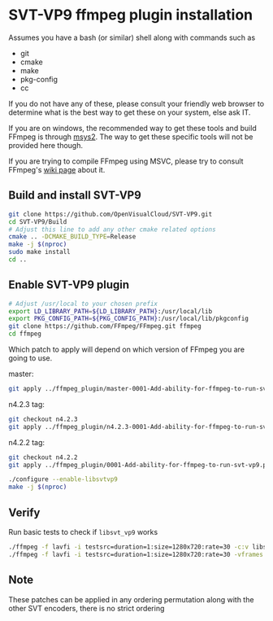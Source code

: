 # SVT-VP9 ffmpeg plugin installation

Assumes you have a bash (or similar) shell along with commands such as

- git
- cmake
- make
- pkg-config
- cc

If you do not have any of these, please consult your friendly web browser to determine what is the best way to get these on your system, else ask IT.

If you are on windows, the recommended way to get these tools and build FFmpeg is through [msys2](https://www.msys2.org/). The way to get these specific tools will not be provided here though.

If you are trying to compile FFmpeg using MSVC, please try to consult FFmpeg's [wiki page](https://trac.ffmpeg.org/wiki/CompilationGuide/MSVC) about it.

## Build and install SVT-VP9

```bash
git clone https://github.com/OpenVisualCloud/SVT-VP9.git
cd SVT-VP9/Build
# Adjust this line to add any other cmake related options
cmake .. -DCMAKE_BUILD_TYPE=Release
make -j $(nproc)
sudo make install
cd ..
```

## Enable SVT-VP9 plugin

```bash
# Adjust /usr/local to your chosen prefix
export LD_LIBRARY_PATH=${LD_LIBRARY_PATH}:/usr/local/lib
export PKG_CONFIG_PATH=${PKG_CONFIG_PATH}:/usr/local/lib/pkgconfig
git clone https://github.com/FFmpeg/FFmpeg.git ffmpeg
cd ffmpeg
```

Which patch to apply will depend on which version of FFmpeg you are going to use.

master:

```bash
git apply ../ffmpeg_plugin/master-0001-Add-ability-for-ffmpeg-to-run-svt-vp9.patch
```

n4.2.3 tag:

```bash
git checkout n4.2.3
git apply ../ffmpeg_plugin/n4.2.3-0001-Add-ability-for-ffmpeg-to-run-svt-vp9.patch
```

n4.2.2 tag:

```bash
git checkout n4.2.2
git apply ../ffmpeg_plugin/0001-Add-ability-for-ffmpeg-to-run-svt-vp9.patch
```

```bash
./configure --enable-libsvtvp9
make -j $(nproc)
```

## Verify

Run basic tests to check if `libsvt_vp9` works

```bash
./ffmpeg -f lavfi -i testsrc=duration=1:size=1280x720:rate=30 -c:v libsvt_vp9 -rc 1 -b:v 10M -preset 1 -y test.ivf
./ffmpeg -f lavfi -i testsrc=duration=1:size=1280x720:rate=30 -vframes 1000 -c:v libsvt_vp9 -y test.mp4
```

## Note

These patches can be applied in any ordering permutation along with the other SVT encoders, there is no strict ordering
